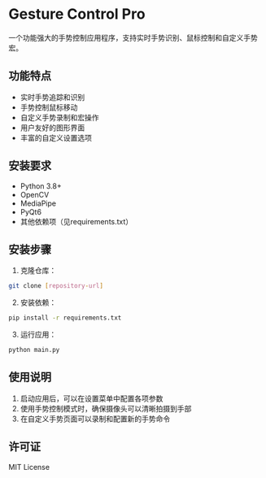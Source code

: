# Gesture Control Pro

一个功能强大的手势控制应用程序，支持实时手势识别、鼠标控制和自定义手势宏。

## 功能特点

- 实时手势追踪和识别
- 手势控制鼠标移动
- 自定义手势录制和宏操作
- 用户友好的图形界面
- 丰富的自定义设置选项

## 安装要求

- Python 3.8+
- OpenCV
- MediaPipe
- PyQt6
- 其他依赖项（见requirements.txt）

## 安装步骤

1. 克隆仓库：
```bash
git clone [repository-url]
```

2. 安装依赖：
```bash
pip install -r requirements.txt
```

3. 运行应用：
```bash
python main.py
```

## 使用说明

1. 启动应用后，可以在设置菜单中配置各项参数
2. 使用手势控制模式时，确保摄像头可以清晰拍摄到手部
3. 在自定义手势页面可以录制和配置新的手势命令

## 许可证

MIT License 